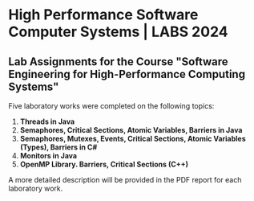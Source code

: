 # High Performance Software Computer Systems | LABS 2024

## Lab Assignments for the Course "Software Engineering for High-Performance Computing Systems"

Five laboratory works were completed on the following topics:

1. **Threads in Java**
2. **Semaphores, Critical Sections, Atomic Variables, Barriers in Java**
3. **Semaphores, Mutexes, Events, Critical Sections, Atomic Variables (Types), Barriers in C#**
4. **Monitors in Java**
5. **OpenMP Library. Barriers, Critical Sections (C++)**

A more detailed description will be provided in the PDF report for each laboratory work.
